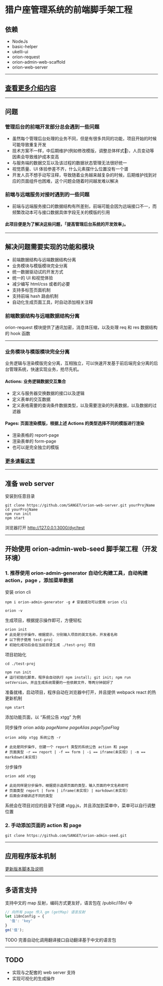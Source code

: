 # 猎户座管理系统的前端脚手架工程

## 依赖

- NodeJs
- basic-helper
- ukelli-ui
- orion-request
- orion-admin-web-scaffold
- orion-web-server

-----------

## [查看更多介绍内容](./docs/intro.md)

-----------

## 问题

### 管理后台的前端开发部分总会遇到一些问题

- 虽然每个管理后台处理的业务不同，但是有很多共同的功能，项目开始的时候可能导致重复开发
- 技术方案不一样，中后期维护(例如修改模版，调整总体样式)，人员变动等因素会导致维护成本变高
- 与服务端的数据交互以及该过程的数据状态管理无法很好统一
- 视觉质量、UI 体验参差不齐，什么元素摆什么位置没有一个谱
- 开发人员不想手动写注释，导致随着业务越来越复杂的时候，后期维护找到对应的页面组件也困难，这个问题会随着时间越发难以解决

### 前端与远端服务对接时遇到的一些问题

- 前端与远端服务接口的数据结构有所差别，前端可能会因为远端接口不一，而频繁改动本可与接口数据具体字段无关的模版的引用

#### 此项目便是为了解决这些问题，「提高管理后台系统的开发效率」。

-----------

## 解决问题需要实现的功能和模块

- 前端数据结构与远端数据结构分离
- 业务模块与模版模块完全分离
- 统一数据驱动试的开发方式
- 统一的 UI 和视觉体验
- 减少编写 html/css 或者的必要
- 支持多标签页面机制
- 支持前端 hash 路由机制
- 自动化生成页面工具，时自动添加相关注释

### 前端数据结构与远端数据结构分离

orion-request 模块提供了通讯加密，消息体压缩，以及处理 req 和 res 数据结构的 hook 函数

-----------

### 业务模块与模版模块完全分离

业务逻辑与渲染模版完全分离，互相独立，可以快速开发基于前后端完全分离的后台管理系统，快速实现业务，抢尽先机。

#### Actions: 业务逻辑数据交互集合

- 定义与服务器交换数据的接口以及逻辑
- 定义表单的交互数据
- 定义表格需要的查询条件数据类型，以及需要渲染的列表数据，以及数据的过滤器

#### Pages: 页面渲染模版，根据上述 Actions 的类型选择不同的模版进行渲染

- 渲染表格的 report-page
- 渲染表单的 form-page
- 也可以是完全独立的模版

### [更多请看这里](./docs/structure.md)

-----------

## 准备 web server

安装到任意目录

```shell
git clone https://github.com/SANGET/orion-web-server.git yourProjName
cd yourProjName
npm run init
npm start
```

浏览器打开 <a href="http://127.0.0.1:3000/dyr/test" target="_blank">http://127.0.0.1:3000/dyr/test</a>

-----------

## 开始使用 orion-admin-web-seed 脚手架工程（开发环境）

### 1. 推荐使用 orion-admin-generator 自动化构建工具，自动构建 action，page ，添加菜单数据

安装 orion cli

```shell
npm i orion-admin-generator -g # 安装成功可以使用 orion cli

orion -v
```

生成项目，根据提示操作即可，方便轻松

```shell
orion init
# 此处是分步操作，根据提示，分别输入项目的英文名称，开发者名称
# 以下例子使用 test-proj
# 初始化成功后会在当前目录生成 ./test-proj 项目
```

项目初始化

```shell
cd ./test-proj

npm run init
# 运行初始化脚本，程序会自动执行 npm install; git init; npm run setVersion，并且生成系统需要的一些依赖文件，等两分钟就好了
```

准备就绪，启动项目，程序自动在浏览器中打开，并且提供 webpack react 的热更新机制

```shell
npm start
```

添加功能页面，以 “系统公告 xtgg” 为例

同步操作 orion addp *pageName* *pageAlias* *pageTypeFlag*

```shell
orion addp xtgg 系统公告 -r

# 此处是同步操作, 创建一个 report 类型的系统公告 action 和 page
# 页面类型 -r == report | -f == form | -i == iframe(未实现) | -m == markdown(未实现)
```

分步操作

```shell
orion add xtgg

# 此处同样是分步操作，根据提示选择页面的类型，输入页面的中文名称即可
# 页面类型 report | form | iframe(未实现) | markdown(未实现)
# 后面会详细讲述不同的类型
```

系统会在项目对应的目录下创建 xtgg.js，并且添加到菜单中，菜单可以自行调整位置

### 2. 手动添加页面的 action 和 page

```shell
git clone https://github.com/SANGET/orion-admin-seed.git
```

-----------

## 应用程序版本机制

[更新版本脚本及说明](./version/README.md)

-----------

## 多语言支持

支持中文的 map 反射，编码方式更友好，语言包在 /public/i18n/ 中

```js
// 向所有 page 传入 gm (getMap) 语言反射
let i18nConfig = {
  '值': 'key'
}
gm('值');
```

TODO 完善自动化调用翻译接口自动翻译基于中文的语言包

-----------

## TODO

- 实现与之配套的 web server 支持
- 实现可视化的生成操作
